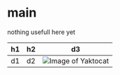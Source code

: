 # main
nothing usefull here yet

h1|h2|d3
-|-|-
d1|d2| ![Image of Yaktocat](https://octodex.github.com/images/yaktocat.png)
